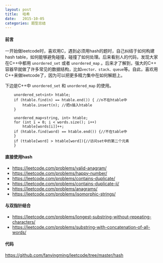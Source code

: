 ```yaml
---
layout: post
title:  哈希
date:   2015-10-05
categories: 题型总结
---
```


#### 前言

一开始做leetcode时，喜欢用C，遇到必须用hash的题时，自己纠结于如何构建hash table，如何能够避免碰撞，碰撞了如何处理。后来看别人的代码，发现大家在C++中都用 `unordered_set` 或者 `unordered_map` 。后来才了解到，强大的C++ 容器早就做了许多常见的数据结构，比如`vector、stack、queue`等。自此，喜欢用C++来做leetcode了，因为可以把更多精力集中在如何解题上。

下边是C++中 `unordered_set` 和 `unordered_map` 的使用。

```
    unordered_set<int> htable;
    if (htable.find(n) == htable.end()) { //n不在htable中
        htable.insert(n); //把n插入htable
    }

    unordered_map<string, int> htable;
    for (int i = 0; i < words.size(); i++)
        htable[words[i]]++;
    if (htable.find(word) == htable.end()) {//不在table中
    }
    if (ttable[word] > htable[word]){//访问set中的第二个元素
    }
```

#### 直接使用hash

- <https://leetcode.com/problems/valid-anagram/>
- <https://leetcode.com/problems/happy-number/>
- <https://leetcode.com/problems/contains-duplicate/>
- <https://leetcode.com/problems/contains-duplicate-ii/>
- <https://leetcode.com/problems/anagrams/>
- <https://leetcode.com/problems/isomorphic-strings/>

#### 与双指针结合

- <https://leetcode.com/problems/longest-substring-without-repeating-characters/>
- <https://leetcode.com/problems/substring-with-concatenation-of-all-words/>

#### 代码
<https://github.com/fanyingming/leetcode/tree/master/hash>


